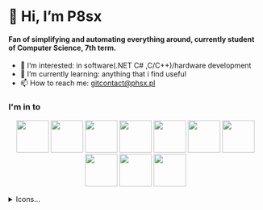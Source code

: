 # 👋 Hi, I’m P8sx
#### Fan of simplifying and automating everything around, currently student of Computer Science, 7th term.

- 👀 I’m interested: in software(.NET C# ,C/C++)/hardware development
- 🌱 I’m currently learning: anything that i find useful
- 📫 How to reach me: gitcontact@phsx.pl

### I'm in to
<p float="left" align="center">
  <img src="https://cdn.jsdelivr.net/gh/devicons/devicon/icons/csharp/csharp-plain.svg" width="64" height="64"/>
  <img src="https://cdn.jsdelivr.net/gh/devicons/devicon/icons/embeddedc/embeddedc-plain.svg" width="64" height="64"/>
  <img src="https://cdn.jsdelivr.net/gh/devicons/devicon/icons/cplusplus/cplusplus-plain.svg" width="64" height="64"/>
  <img src="https://cdn.jsdelivr.net/gh/devicons/devicon/icons/linux/linux-plain.svg" width="64" height="64"/>
  <img src="https://cdn.jsdelivr.net/gh/devicons/devicon/icons/docker/docker-plain.svg" width="64" height="64"/>
  <img src="https://cdn.jsdelivr.net/gh/devicons/devicon/icons/arduino/arduino-plain.svg" width="64" height="64"/>
  <img src="https://img.icons8.com/color/100/000000/autodesk-fusion-360.png" width="64" height="64"/>
  <img src="https://influxdata.github.io/branding/img/downloads/influxdata-logo--symbol--pool.svg" width="64" height="64"/>
  <img src="https://cdn.jsdelivr.net/gh/devicons/devicon/icons/typescript/typescript-plain.svg" idth="64" height="64"/>
  <img src="https://cdn.jsdelivr.net/gh/devicons/devicon/icons/angularjs/angularjs-plain.svg" width="64" height="64"/>
</p>




<details>
<summary>Icons...</summary>
<p>
<a href="https://icons8.com/icon/MoludY3TEjpx/autodesk-fusion-360">Autodesk Fusion 360 icon by Icons8</a>
</br>
<a href="https://devicon.dev/">Programming icon by Devicon</a>
</br>
<a href="https://influxdata.github.io/branding/logo/downloads/">Influx icon</a>
</p>
</details> 

